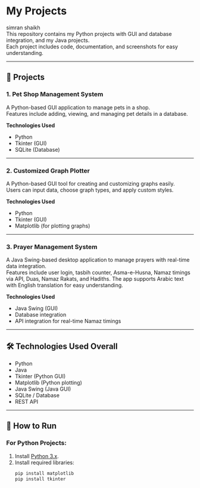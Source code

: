 # My Projects  
simran shaikh  
This repository contains my Python projects with GUI and database integration, and my Java projects.  
Each project includes code, documentation, and screenshots for easy understanding.

---

## 📂 Projects

### 1. Pet Shop Management System  
A Python-based GUI application to manage pets in a shop.  
Features include adding, viewing, and managing pet details in a database.

**Technologies Used**  
- Python  
- Tkinter (GUI)  
- SQLite (Database)  

---

### 2. Customized Graph Plotter  
A Python-based GUI tool for creating and customizing graphs easily.  
Users can input data, choose graph types, and apply custom styles.

**Technologies Used**  
- Python  
- Tkinter (GUI)  
- Matplotlib (for plotting graphs)  

---

### 3. Prayer Management System  
A Java Swing-based desktop application to manage prayers with real-time data integration.  
Features include user login, tasbih counter, Asma-e-Husna, Namaz timings via API, Duas, Namaz Rakats, and Hadiths. The app supports Arabic text with English translation for easy understanding.

**Technologies Used**  
- Java Swing (GUI)  
- Database integration  
- API integration for real-time Namaz timings  

---

## 🛠 Technologies Used Overall  
- Python  
- Java  
- Tkinter (Python GUI)  
- Matplotlib (Python plotting)  
- Java Swing (Java GUI)  
- SQLite / Database  
- REST API  

---

## 🚀 How to Run  

### For Python Projects:  
1. Install [Python 3.x](https://www.python.org/downloads/).  
2. Install required libraries:  
   ```bash
   pip install matplotlib
   pip install tkinter
